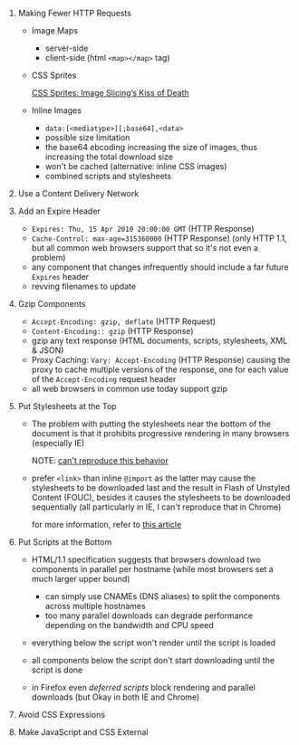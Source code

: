 1. Making Fewer HTTP Requests

	- Image Maps
		+ server-side
		+ client-side (html `<map></map>` tag)

	- CSS Sprites

		[CSS Sprites: Image Slicing’s Kiss of Death](http://alistapart.com/article/sprites)

	- Inline Images
		+ `data:[<mediatype>][;base64],<data>`
		+ possible size limitation
		+ the base64 ebcoding increasing the size of images, thus increasing the total download size
		+ won't be cached (alternative: inline CSS images)
		+ combined scripts and stylesheets

2. Use a Content Delivery Network

3. Add an Expire Header

	- `Expires: Thu, 15 Apr 2010 20:00:00 GMT` (HTTP Response)
	- `Cache-Control: max-age=315360000` (HTTP Response) (only HTTP 1.1, but all common web browsers support that so it's not even a problem)
    - any component that changes infrequently should include a far future `Expires` header
    - revving filenames to update

4. Gzip Components

	- `Accept-Encoding: gzip, deflate` (HTTP Request)
	- `Content-Encoding:: gzip` (HTTP Response)
	- gzip any text response (HTML documents, scripts, stylesheets, XML & JSON)
	- Proxy Caching: `Vary: Accept-Encoding` (HTTP Response) causing the proxy to cache multiple versions of the response, one for each value of the `Accept-Encoding` request header
	- all web browsers in common use today support gzip

5. Put Stylesheets at the Top

	- The problem with putting the stylesheets near the bottom of the document is that it prohibits progressive rendering in many browsers (especially IE)

	  NOTE: [can't reproduce this behavior](http://stackoverflow.com/questions/19644650/modern-browsers-progressive-rendering-anc-css-at-bottom)

	- prefer `<link>` than inline `@import` as the latter may cause the stylesheets to be downloaded last and the result in Flash of Unstyled Content (FOUC), besides it causes the stylesheets to be downloaded sequentially (all particularly in IE, I can't reproduce that in Chrome)

	  for more information, refer to [this article](http://www.stevesouders.com/blog/2009/04/09/dont-use-import/)

6. Put Scripts at the Bottom

	- HTML/1.1 specification suggests that browsers download two components in parallel per hostname (while most browsers set a much larger upper bound)

		* can simply use CNAMEs (DNS aliases) to split the components across multiple hostnames
		* too many parallel downloads can degrade performance depending on the bandwidth and CPU speed

	- everything below the script won't render until the script is loaded

	- all components below the script don't start downloading until the script is done

	- in Firefox even *deferred scripts* block rendering and parallel downloads (but Okay in both IE and Chrome)

7. Avoid CSS Expressions

8. Make JavaScript and CSS External